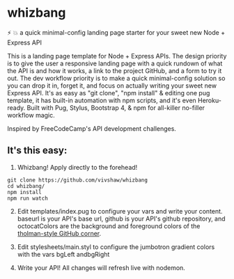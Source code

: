 # whizbang
:zap: :boom: a quick minimal-config landing page starter for your sweet new Node + Express API

This is a landing page template for Node + Express APIs. The design priority is to give the user
a responsive landing page with a quick rundown of what the API is and how it works, a link to
the project GitHub, and a form to try it out. The dev workflow priority is to make a
quick minimal-config solution so you can drop it in, forget it, and focus on actually writing
your sweet new Express API. It's as easy as "git clone", "npm install" & editing one pug template,
it has built-in automation with npm scripts, and it's even Heroku-ready. Built with Pug, Stylus,
Bootstrap 4, & npm for all-killer no-filler workflow magic.

Inspired by FreeCodeCamp's API development challenges.

## It's this easy:

1. Whizbang! Apply directly to the forehead!
```
git clone https://github.com/vivshaw/whizbang
cd whizbang/
npm install
npm run watch
```

2. Edit templates/index.pug to configure your vars and write your content.
baseurl is your API's base url, github is your API's github repository, and 
octocatColors are the background and foreground colors of the
[tholman-style GitHub corner](http://tholman.com/github-corners/).

3. Edit stylesheets/main.styl to configure the jumbotron gradient colors
with the vars bgLeft andbgRight

4. Write your API! All changes will refresh live with nodemon.
